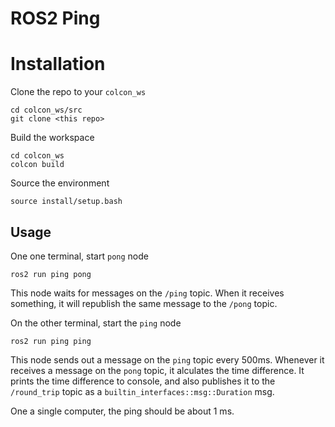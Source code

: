 # ROS2 Ping


# Installation

Clone the repo to your `colcon_ws`
```
cd colcon_ws/src
git clone <this repo>
```

Build the workspace
```
cd colcon_ws
colcon build
```

Source the environment
```
source install/setup.bash
```


## Usage

One one terminal, start `pong` node
```
ros2 run ping pong
```
This node waits for messages on the `/ping` topic. When it receives something, it will republish the same message to the `/pong` topic. 

On the other terminal, start the `ping` node
```
ros2 run ping ping
```
This node sends out a message on the `ping` topic every 500ms. 
Whenever it receives a message on the `pong` topic, it alculates the time difference. 
It prints the time difference to console, and also publishes it to the `/round_trip` topic as a `builtin_interfaces::msg::Duration` msg. 

One a single computer, the ping should be about 1 ms. 


